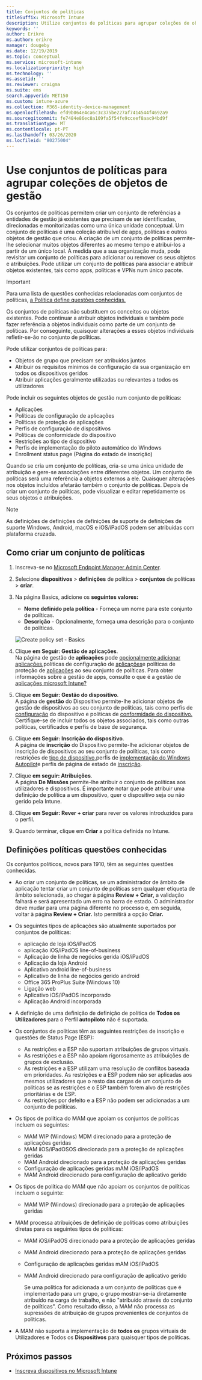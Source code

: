 ```yaml
---
title: Conjuntos de políticas
titleSuffix: Microsoft Intune
description: Utilize conjuntos de políticas para agrupar coleções de objetos de gestão no Microsoft Intune.
keywords: ''
author: Erikre
ms.author: erikre
manager: dougeby
ms.date: 12/19/2019
ms.topic: conceptual
ms.service: microsoft-intune
ms.localizationpriority: high
ms.technology: ''
ms.assetid: ''
ms.reviewer: craigma
ms.suite: ems
search.appverid: MET150
ms.custom: intune-azure
ms.collection: M365-identity-device-management
ms.openlocfilehash: efd9b064e4ca6c3c375be227af7414544f4692a9
ms.sourcegitcommit: fe7484e86ec8a109fa5f54fe9cceef8aac94bd9f
ms.translationtype: MT
ms.contentlocale: pt-PT
ms.lasthandoff: 03/26/2020
ms.locfileid: "80275004"
---
```

# <a name="use-policy-sets-to-group-collections-of-management-objects"></a>Use conjuntos de políticas para agrupar coleções de objetos de gestão

Os conjuntos de políticas permitem criar um conjunto de referências a entidades de gestão já existentes que precisam de ser identificadas, direcionadas e monitorizadas como uma única unidade conceptual. Um conjunto de políticas é uma coleção atribuível de apps, políticas e outros objetos de gestão que criou. A criação de um conjunto de políticas permite-lhe selecionar muitos objetos diferentes ao mesmo tempo e atribuí-los a partir de um único local. À medida que a sua organização muda, pode revisitar um conjunto de políticas para adicionar ou remover os seus objetos e atribuições. Pode utilizar um conjunto de políticas para associar e atribuir objetos existentes, tais como apps, políticas e VPNs num único pacote. 

> [!IMPORTANT]
> Para uma lista de questões conhecidas relacionadas com conjuntos de políticas, [a Política define questões conhecidas.](policy-sets.md#policy-sets-known-issues)

Os conjuntos de políticas não substituem os conceitos ou objetos existentes. Pode continuar a atribuir objetos individuais e também pode fazer referência a objetos individuais como parte de um conjunto de políticas. Por conseguinte, quaisquer alterações a esses objetos individuais refletir-se-ão no conjunto de políticas.

Pode utilizar conjuntos de políticas para:

- Objetos de grupo que precisam ser atribuídos juntos
- Atribuir os requisitos mínimos de configuração da sua organização em todos os dispositivos geridos
- Atribuir aplicações geralmente utilizadas ou relevantes a todos os utilizadores

Pode incluir os seguintes objetos de gestão num conjunto de políticas:

- Aplicações
- Políticas de configuração de aplicações
- Políticas de proteção de aplicações
- Perfis de configuração de dispositivos
- Políticas de conformidade do dispositivo
- Restrições ao tipo de dispositivo
- Perfis de implementação do piloto automático do Windows
- Enrollment status page (Página do estado de inscrição)

Quando se cria um conjunto de políticas, cria-se uma única unidade de atribuição e gere-se associações entre diferentes objetos. Um conjunto de políticas será uma referência a objetos externos a ele. Quaisquer alterações nos objetos incluídos afetarão também o conjunto de políticas. Depois de criar um conjunto de políticas, pode visualizar e editar repetidamente os seus objetos e atribuições. 

> [!NOTE]
> As definições de definições de definições de suporte de definições de suporte Windows, Android, macOS e iOS/iPadOS podem ser atribuídas com plataforma cruzada.

## <a name="how-to-create-a-policy-set"></a>Como criar um conjunto de políticas

1. Inscreva-se no [Microsoft Endpoint Manager Admin Center](https://go.microsoft.com/fwlink/?linkid=2109431).
2. Selecione **dispositivos** > **definições** de política > **conjuntos** de políticas > **criar**.
3. Na página Basics, adicione os **seguintes valores:**
    - **Nome definido pela política** - Forneça um nome para este conjunto de políticas.
    - **Descrição** - Opcionalmente, forneça uma descrição para o conjunto de políticas.
   <p>
      <img alt="Create policy set - Basics" src="./media/policy-sets/policy-sets-01.png">

4. Clique **em Seguir: Gestão de aplicações**.<br>
   Na página de gestão de **aplicações** pode [opcionalmente adicionar aplicações,](../apps/apps-add.md)políticas de configuração de [aplicações](../apps/app-configuration-policies-overview.md)e políticas de proteção de [aplicações](../apps/app-protection-policy.md) ao seu conjunto de políticas. Para obter informações sobre a gestão de apps, consulte o que é a gestão de [aplicações microsoft Intune?](../apps/app-management.md)
5. Clique **em Seguir: Gestão do dispositivo**.<br>
   A página de **gestão** do Dispositivo permite-lhe adicionar objetos de gestão de dispositivos ao seu conjunto de políticas, tais como perfis de [configuração](../configuration/device-profiles.md) do dispositivo e políticas de [conformidade do dispositivo.](../protect/device-compliance-get-started.md) Certifique-se de incluir todos os objetos associados, tais como outras políticas, certificados e perfis de base de segurança.
6. Clique **em Seguir: Inscrição do dispositivo**.<br>
   A página de **inscrição** do Dispositivo permite-lhe adicionar objetos de inscrição de dispositivos ao seu conjunto de políticas, tais como restrições de [tipo de dispositivo,](../enrollment/enrollment-restrictions-set.md)perfis de [implementação do Windows Autopilot](../enrollment/enrollment-autopilot.md)e perfis de página de estado de [inscrição](../enrollment/windows-enrollment-status.md).
7. Clique **em seguir: Atribuições**.<br>
   A página **De Missões** permite-lhe atribuir o conjunto de políticas aos utilizadores e dispositivos. É importante notar que pode atribuir uma definição de política a um dispositivo, quer o dispositivo seja ou não gerido pela Intune.
8. Clique **em Seguir: Rever + criar** para rever os valores introduzidos para o perfil.
9. Quando terminar, clique em **Criar** a política definida no Intune.

## <a name="policy-sets-known-issues"></a>Definições políticas questões conhecidas

Os conjuntos políticos, novos para 1910, têm as seguintes questões conhecidas.

- Ao criar um conjunto de políticas, se um administrador de âmbito de aplicação tentar criar um conjunto de políticas sem qualquer etiqueta de âmbito selecionada, ao chegar à página **Review + Criar,** a validação falhará e será apresentado um erro na barra de estado. O administrador deve mudar para uma página diferente no processo e, em seguida, voltar à página **Review + Criar.** Isto permitirá a opção **Criar.**  

- Os seguintes tipos de aplicações são atualmente suportados por conjuntos de políticas:
  - aplicação de loja iOS/iPadOS
  - aplicação iOS/iPadOS line-of-business
  - Aplicação de linha de negócios gerida iOS/iPadOS
  - Aplicação da loja Android
  - Aplicativo android line-of-business
  - Aplicativo de linha de negócios gerido android
  - Office 365 ProPlus Suite (Windows 10)
  - Ligação web
  - Aplicativo iOS/iPadOS incorporado
  - Aplicação Android incorporada

- A definição de uma definição de definição de política de **Todos os Utilizadores** para o Perfil **autopiloto** não é suportada.

- Os conjuntos de políticas têm as seguintes restrições de inscrição e questões de Status Page (ESP):
  - As restrições e a ESP não suportam atribuições de grupos virtuais.
  - As restrições e a ESP não apoiam rigorosamente as atribuições de grupos de exclusão. 
  - As restrições e a ESP utilizam uma resolução de conflitos baseada em prioridades. As restrições e a ESP podem não ser aplicadas aos mesmos utilizadores que o resto das cargas de um conjunto de políticas se as restrições e o ESP também forem alvo de restrições prioritárias e de ESP.
  - As restrições por defeito e a ESP não podem ser adicionadas a um conjunto de políticas.

- Os tipos de política do MAM que apoiam os conjuntos de políticas incluem os seguintes: 
  - MAM WIP (Windows) MDM direcionado para a proteção de aplicações geridas 
  - MAM iiOS/iPadOSOS direcionada para a proteção de aplicações geridas
  - MAM Android direcionado para a proteção de aplicações geridas
  - Configuração de aplicações geridas mAM iOS/iPadOS
  - MAM Android direcionado para configuração de aplicativo gerido

- Os tipos de política do MAM que não apoiam os conjuntos de políticas incluem o seguinte: 
  - MAM WIP (Windows) direcionado para a proteção de aplicações geridas

- MAM processa atribuições de definição de políticas como atribuições diretas para os seguintes tipos de políticas:
  - MAM iOS/iPadOS direcionado para a proteção de aplicações geridas
  - MAM Android direcionado para a proteção de aplicações geridas
  - Configuração de aplicações geridas mAM iOS/iPadOS
  - MAM Android direcionado para configuração de aplicativo gerido

    Se uma política for adicionada a um conjunto de políticas que é implementado para um grupo, o grupo mostrar-se-ia diretamente atribuído na carga de trabalho, e não "atribuído através do conjunto de políticas". Como resultado disso, a MAM não processa as supressões de atribuição de grupos provenientes de conjuntos de políticas.

- A MAM não suporta a implementação de **todos os** grupos virtuais de Utilizadores e Todos os **Dispositivos** para quaisquer tipos de políticas.

## <a name="next-steps"></a>Próximos passos

- [Inscreva dispositivos no Microsoft Intune](../enrollment/index.yml)
